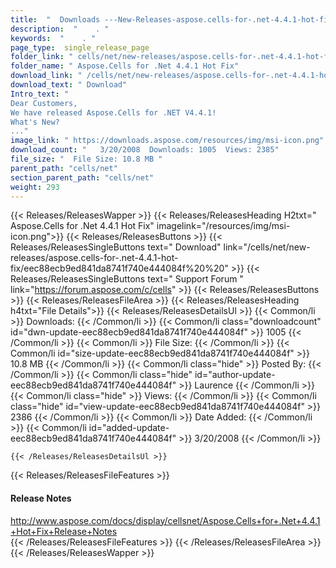```yaml
---
title:  "  Downloads ---New-Releases-aspose.cells-for-.net-4.4.1-hot-fix . " 
description:  "    . " 
keywords:  "    . " 
page_type:  single_release_page
folder_link: " cells/net/new-releases/aspose.cells-for-.net-4.4.1-hot-fix/"
folder_name: " Aspose.Cells for .Net 4.4.1 Hot Fix"
download_link: " /cells/net/new-releases/aspose.cells-for-.net-4.4.1-hot-fix/eec88ecb9ed841da8741f740e444084f"
download_text: " Download"
Intro_text: " 
Dear Customers,
We have released Aspose.Cells for .NET V4.4.1!
What's New?
..."
image_link: " https://downloads.aspose.com/resources/img/msi-icon.png"
download_count: "   3/20/2008  Downloads: 1005  Views: 2385"
file_size: "  File Size: 10.8 MB "
parent_path: "cells/net"
section_parent_path: "cells/net"
weight: 293 
---
```


{{< Releases/ReleasesWapper >}}
  {{< Releases/ReleasesHeading H2txt=" Aspose.Cells for .Net 4.4.1 Hot Fix" imagelink="/resources/img/msi-icon.png">}}
  {{< Releases/ReleasesButtons >}}
    {{< Releases/ReleasesSingleButtons text=" Download" link="/cells/net/new-releases/aspose.cells-for-.net-4.4.1-hot-fix/eec88ecb9ed841da8741f740e444084f%20%20" >}}
    {{< Releases/ReleasesSingleButtons text=" Support Forum " link="https://forum.aspose.com/c/cells" >}}
  {{< Releases/ReleasesButtons >}}
  {{< Releases/ReleasesFileArea >}}
    {{< Releases/ReleasesHeading h4txt="File Details">}}
    {{< Releases/ReleasesDetailsUl >}}
            {{< Common/li  >}} Downloads: {{< /Common/li >}} 
      {{< Common/li class="downloadcount" id="dwn-update-eec88ecb9ed841da8741f740e444084f" >}} 1005 {{< /Common/li >}} 
      {{< Common/li  >}} File Size: {{< /Common/li >}} 
      {{< Common/li id="size-update-eec88ecb9ed841da8741f740e444084f" >}} 10.8 MB {{< /Common/li >}} 
      {{< Common/li  class="hide" >}} Posted By: {{< /Common/li >}} 
      {{< Common/li class="hide" id="author-update-eec88ecb9ed841da8741f740e444084f" >}} Laurence {{< /Common/li >}} 
      {{< Common/li class="hide"  >}} Views: {{< /Common/li >}} 
      {{< Common/li class="hide" id="view-update-eec88ecb9ed841da8741f740e444084f" >}} 2386 {{< /Common/li >}} 
      {{< Common/li  >}} Date Added: {{< /Common/li >}} 
      {{< Common/li id="added-update-eec88ecb9ed841da8741f740e444084f" >}} 3/20/2008 {{< /Common/li >}} 

    {{< /Releases/ReleasesDetailsUl >}}

  {{< Releases/ReleasesFileFeatures >}}
      <h4>Release Notes</h4><div><a href="http://www.aspose.com/docs/display/cellsnet/Aspose.Cells+for+.Net+4.4.1+Hot+Fix+Release+Notes">http://www.aspose.com/docs/display/cellsnet/Aspose.Cells+for+.Net+4.4.1+Hot+Fix+Release+Notes</a></div>
  {{< /Releases/ReleasesFileFeatures >}}
 {{< /Releases/ReleasesFileArea >}}
{{< /Releases/ReleasesWapper >}}


